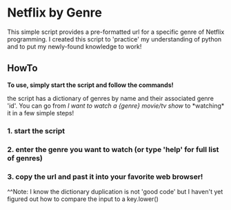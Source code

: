# Netflix by Genre

This simple script provides a pre-formatted url for a specific genre of Netflix programming.
I created this script to 'practice' my understanding of python and to put my newly-found knowledge to work!


## HowTo

**To use, simply start the script and follow the commands!**

the script has a dictionary of genres by name and their associated genre 'id'. You can go from *I want to watch a {genre} movie/tv show* to \*watching\* it in a few simple steps!

### 1. start the script
### 2. enter the genre you want to watch (or type 'help' for full list of genres)
### 3. copy the url and past it into your favorite web browser!


^^Note: I know the dictionary duplication is not 'good code' but I haven't yet figured out how to compare the input to a key.lower()
